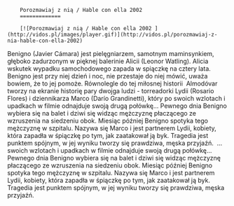 
        Porozmawiaj z nią / Hable con ella 2002 
        =============
        
        [![Porozmawiaj z nią / Hable con ella 2002 ](http://vidos.pl/images/player.gif)](http://vidos.pl/porozmawiaj-z-nia-hable-con-ella-2002)
        
        
 Benigno (Javier Cámara) jest pielęgniarzem, samotnym maminsynkiem, głęboko zadurzonym w pięknej balerinie Alicii (Leonor Watling). Alicia wskutek wypadku samochodowego zapada w spiączkę na cztery lata. Benigno jest przy niej dzień i noc, nie przestaje do niej mówić, uważa bowiem, że to jej pomoże. Równolegle do tej miłosnej historii  Almodóvar tworzy na ekranie historię pary dwojga ludzi - torreadorki Lydii (Rosario Flores) i dziennikarza Marco (Darío Grandinetti), który po swoich wzlotach i upadkach w filmie odnajduje swoją drugą połówkę... Pewnego dnia Benigno wybiera się na balet i dziwi się widząc mężczyznę płaczącego ze wzruszenia na siedzeniu obok. Miesiąc później Benigno spotyka tego mężczyznę w szpitalu. Nazywa się Marco i jest partnerem Lydii, kobiety, która zapadła w śpiączkę po tym, jak zaatakował ją byk. Tragedia jest punktem spójnym, w jej wyniku tworzy się prawdziwa, męska przyjaźń.   ... swoich wzlotach i upadkach w filmie odnajduje swoją drugą połówkę... Pewnego dnia Benigno wybiera się na balet i dziwi się widząc mężczyznę płaczącego ze wzruszenia na siedzeniu obok. Miesiąc później Benigno spotyka tego mężczyznę w szpitalu. Nazywa się Marco i jest partnerem Lydii, kobiety, która zapadła w śpiączkę po tym, jak zaatakował ją byk. Tragedia jest punktem spójnym, w jej wyniku tworzy się prawdziwa, męska przyjaźń. 
    